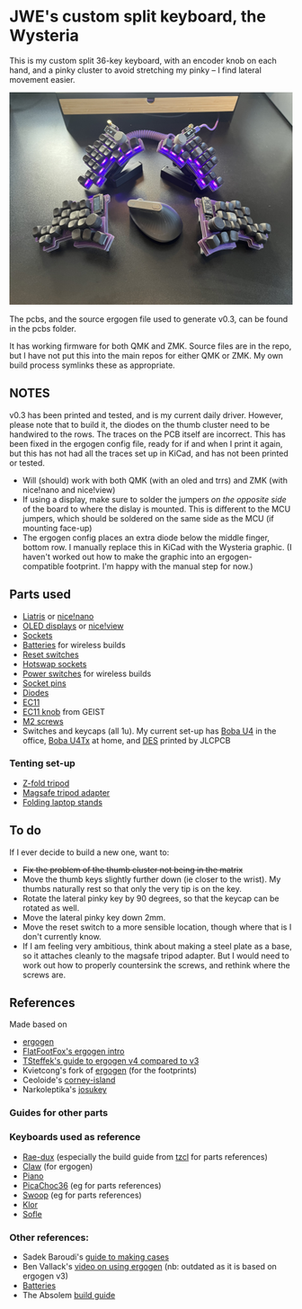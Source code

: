 # JWE's custom split keyboard, the Wysteria

This is my custom split 36-key keyboard, with an encoder knob on each hand, and a pinky cluster to avoid stretching my pinky – I find lateral movement easier.

![](./images/1.jpg)

The pcbs, and the source ergogen file used to generate v0.3, can be found in the pcbs folder.

It has working firmware for both QMK and ZMK. Source files are in the repo, but I have not put this into the main repos for either QMK or ZMK. My own build process symlinks these as appropriate.

## NOTES
v0.3 has been printed and tested, and is my current daily driver. However, please note that to build it, the diodes on the thumb cluster need to be handwired to the rows. The traces on the PCB itself are incorrect. This has been fixed in the ergogen config file, ready for if and when I print it again, but this has not had all the traces set up in KiCad, and has not been printed or tested.

* Will (should) work with both QMK (with an oled and trrs) and ZMK (with nice!nano and nice!view)
* If using a display, make sure to solder the jumpers _on the opposite side_ of the board to where the dislay is mounted. This is different to the MCU jumpers, which should be soldered on the same side as the MCU (if mounting face-up)
* The ergogen config places an extra diode below the middle finger, bottom row. I manually replace this in KiCad with the Wysteria graphic. (I haven't worked out how to make the graphic into an ergogen-compatible footprint. I'm happy with the manual step for now.)

## Parts used
* [Liatris](https://splitkb.com/collections/keyboard-parts/products/liatris) or [nice!nano](https://splitkb.com/collections/keyboard-parts/products/nice-nano)
* [OLED displays](https://www.aliexpress.com/item/32850288143.html?spm=a2g0o.order_list.order_list_main.40.77df1802Ut4SVX) or [nice!view](https://splitkb.com/collections/keyboard-parts/products/nice-view)
* [Sockets](https://www.aliexpress.com/item/32980406694.html?spm=a2g0o.order_list.order_list_main.5.21ef1802pi0AaX)
* [Batteries](https://www.aliexpress.com/item/4000377326948.html?spm=a2g0o.order_list.order_list_main.29.77df1802Ut4SVX) for wireless builds
* [Reset switches](https://www.aliexpress.com/item/32912263133.html?spm=a2g0o.order_list.order_list_main.15.21ef1802pi0AaX)
* [Hotswap sockets](https://www.aliexpress.com/item/1005003873653184.html?spm=a2g0o.order_list.order_list_main.21.21ef1802pi0AaX)
* [Power switches](https://www.aliexpress.com/item/1005003308186629.html?spm=a2g0o.order_list.order_list_main.26.21ef1802pi0AaX) for wireless builds
* [Socket pins](https://www.aliexpress.com/item/4000062247368.html?spm=a2g0o.order_list.order_list_main.31.21ef1802pi0AaX)
* [Diodes](https://www.aliexpress.com/item/32660088529.html?spm=a2g0o.order_list.order_list_main.5.21ef1802a9afJe)
* [EC11](https://www.aliexpress.com/item/1005003824684681.html?spm=a2g0o.cart.0.0.5d5838daGifwXE&mp=1)
* [EC11 knob](https://github.com/GEIGEIGEIST/KLOR/tree/main/knob) from GEIST
* [M2 screws](url)
* Switches and keycaps (all 1u). My current set-up has [Boba U4](https://splitkb.com/collections/switches-and-keycaps/products/gazzew-boba-u4-silent-tactile-switch?_pos=1&_fid=bebc80122&_ss=c) in the office, [Boba U4Tx](https://splitkb.com/collections/switches-and-keycaps/products/gazzew-boba-u4tx-thocky-tactile-switch?_pos=7&_fid=bebc80122&_ss=c) at home, and [DES](https://github.com/sporkus/PseudoMakeMeKeyCapProfiles/tree/master/stl/MX) printed by JLCPCB

### Tenting set-up

* [Z-fold tripod](https://www.aliexpress.com/item/1005006313678530.html)
* [Magsafe tripod adapter](https://www.aliexpress.com/item/1005006074567830.html)
* [Folding laptop stands](https://www.temu.com/goods.html?_bg_fs=1&goods_id=601099538883858&_x_sessn_id=7odffn4414)

## To do

If I ever decide to build a new one, want to:

* ~~Fix the problem of the thumb cluster not being in the matrix~~
* Move the thumb keys slightly further down (ie closer to the wrist). My thumbs naturally rest so that only the very tip is on the key.
* Rotate the lateral pinky key by 90 degrees, so that the keycap can be rotated as well.
* Move the lateral pinky key down 2mm.
* Move the reset switch to a more sensible location, though where that is I don't currently know.
* If I am feeling very ambitious, think about making a steel plate as a base, so it attaches cleanly to the magsafe tripod adapter. But I would need to work out how to properly countersink the screws, and rethink where the screws are.

## References

Made based on
* [ergogen](https://github.com/ergogen/ergogen)
* [FlatFootFox's ergogen intro](https://flatfootfox.com/ergogen-introduction/)
* [TSteffek's guide to ergogen v4 compared to v3](https://github.com/tsteffek/Ergogen-V4-Migration-Guide)
* Kvietcong's fork of [ergogen](https://github.com/kvietcong/ergogen) (for the footprints)
* Ceoloide's [corney-island](https://github.com/ceoloide/corney-island)
* Narkoleptika's [josukey](https://github.com/Narkoleptika/josukey)

### Guides for other parts

### Keyboards used as reference
* [Rae-dux](https://github.com/andrewjrae/rae-dux) (especially the build guide from [tzcl](https://www.tzcl.me/blog/rae-dux) for parts references)
* [Claw](https://gitlab.com/Audijo/keyboard) (for ergogen)
* [Piano](https://github.com/benvallack/ergogen/blob/master/input/config-piano.yaml)
* [PicaChoc36](https://github.com/zzeneg/picachoc36) (eg for parts references)
* [Swoop](https://github.com/jimmerricks/swoop) (eg for parts references)
* [Klor](https://github.com/GEIGEIGEIST/KLOR/blob/main/docs/buildguide_acrylic_ble.md)
* [Sofle](https://josefadamcik.github.io/SofleKeyboard/sourcing_parts.html)

### Other references:
* Sadek Baroudi's [guide to making cases](https://github.com/sadekbaroudi/keyboard-guides/blob/master/cases/README.md)
* Ben Vallack's [video on using ergogen](https://www.youtube.com/watch?v=M_VuXVErD6E) (nb: outdated as it is based on ergogen v3)
* [Batteries](https://github.com/joric/nrfmicro/wiki/Batteries#301230)
* The Absolem [build guide](https://zealot.hu/absolem/#build)
